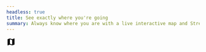 ```yaml
---
headless: true
title: See exactly where you're going
summary: Always know where you are with a live interactive map and Street View previews of every bus stop.
---
```

<svg xmlns="http://www.w3.org/2000/svg" height="24" viewBox="0 0 24 24" width="24" class="fill-current"><path d="M0 0h24v24H0V0z" fill="none"/><path d="M15 5.1L9 3 3 5.02v16.2l6-2.33 6 2.1 6-2.02V2.77L15 5.1zm0 13.79l-6-2.11V5.11l6 2.11v11.67z"/></svg>
